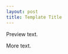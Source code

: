 ```yaml
---
layout: post
title: Template Title
---
```

<!-- links -->

[google]: http://www.google.com

<!-- post -->

Preview text.

<!--excerpt-->

More text.